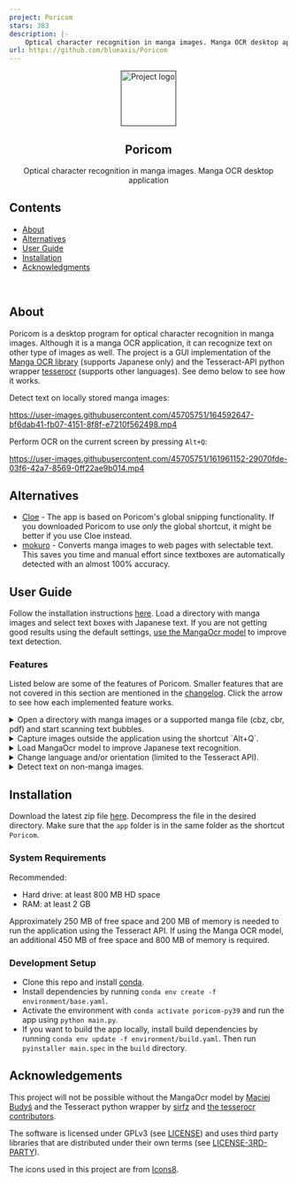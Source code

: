 ```yaml
---
project: Poricom
stars: 383
description: |-
    Optical character recognition in manga images. Manga OCR desktop application
url: https://github.com/blueaxis/Poricom
---
```


<p align="center">
  <a href="" rel="noopener">
    <img width=100px height=100px src="doc/logo_doc.png" alt="Project logo">
  </a>
</p>
<h2 align="center">Poricom</h2>

<p align="center"> Optical character recognition in manga images. Manga OCR desktop application</p>

## Contents
- [About](#about)
- [Alternatives](#alternatives)
- [User Guide](#user_guide)
- [Installation](#installation)
- [Acknowledgments](#acknowledgements)
</br>

## About <a name = "about"></a>
Poricom is a desktop program for optical character recognition in manga images. Although it is a manga OCR application, it can recognize text on other type of images as well. The project is a GUI implementation of the [Manga OCR library](https://pypi.org/project/manga-ocr/0.1.5/) (supports Japanese only) and the Tesseract-API python wrapper [tesserocr](https://github.com/sirfz/tesserocr) (supports other languages). See demo below to see how it works.

Detect text on locally stored manga images:

https://user-images.githubusercontent.com/45705751/164592647-bf6dab41-fb07-4151-8f8f-e7210f562498.mp4

Perform OCR on the current screen by pressing `Alt+Q`:

https://user-images.githubusercontent.com/45705751/161961152-29070fde-03f6-42a7-8569-0ff22ae9b014.mp4

## Alternatives  <a name="alternatives"></a>
 - [Cloe](https://github.com/bluaxees/Cloe) - The app is based on Poricom's global snipping functionality. If you downloaded Poricom to use _only_ the global shortcut, it might be better if you use Cloe instead.
 - [mokuro](https://github.com/kha-white/mokuro) - Converts manga images to web pages with selectable text. This saves you time and manual effort since textboxes are automatically detected with an almost 100% accuracy.


## User Guide  <a name="user_guide"></a>
Follow the installation instructions [here](#installation). Load a directory with manga images and select text boxes with Japanese text. If you are not getting good results using the default settings, [use the MangaOcr model](#load_model) to improve text detection.

### Features

Listed below are some of the features of Poricom. Smaller features that are not covered in this section are mentioned in the [changelog](https://github.com/bluaxees/Poricom/blob/main/CHANGELOG.md). Click the arrow to see how each implemented feature works.

<details>
  <summary>Open a directory with manga images or a supported manga file (cbz, cbr, pdf) and start scanning text bubbles.</summary>

  https://user-images.githubusercontent.com/45705751/153531522-fc592533-bd97-41b7-a1e5-84c80cf2cc40.mp4
  
</details>

<details>
  <summary> Capture images outside the application using the shortcut `Alt+Q`.</summary>

  https://user-images.githubusercontent.com/45705751/161961152-29070fde-03f6-42a7-8569-0ff22ae9b014.mp4
  
</details>

<a name="load_model">
<details> 
  <summary>Load MangaOcr model to improve Japanese text recognition.</a> </summary> 

  https://user-images.githubusercontent.com/45705751/153531613-330cf185-fb0a-4a82-8b52-ee653aeee7d9.mp4
  
</details>
</a>

<details>
  <summary>Change language and/or orientation (limited to the Tesseract API).</summary>

  https://user-images.githubusercontent.com/45705751/153531632-cf39a13b-20d9-4879-9ea3-1a5d6c5aba5f.mp4
  
</details>

<details>
  <summary>Detect text on non-manga images.</summary>

  https://user-images.githubusercontent.com/45705751/153531661-7c93e51c-4871-4b84-b391-6295f8f0889e.mp4
  
</details>


## Installation <a name = "installation"></a>
Download the latest zip file [here](https://github.com/bluaxees/Poricom/releases/latest/). Decompress the file in the desired directory. Make sure that the `app` folder is in the same folder as the shortcut `Poricom`.

### System Requirements

Recommended:
- Hard drive: at least 800 MB HD space
- RAM: at least 2 GB

Approximately 250 MB of free space and 200 MB of memory is needed to run the application using the Tesseract API. If using the Manga OCR model, an additional 450 MB of free space and 800 MB of memory is required.

### Development Setup
 - Clone this repo and install [conda](https://conda.io/projects/conda/en/latest/user-guide/install/index.html).
 - Install dependencies by running `conda env create -f environment/base.yaml`.
 - Activate the environment with `conda activate poricom-py39` and run the app using `python main.py`.
 - If you want to build the app locally, install build dependencies by running `conda env update -f environment/build.yaml`. Then run `pyinstaller main.spec` in the `build` directory.


## Acknowledgements <a name = "acknowledgements"></a>
This project will not be possible without the MangaOcr model by [Maciej Budyś](https://github.com/kha-white) and the Tesseract python wrapper by [sirfz](https://github.com/sirfz) and [the tesserocr contributors](https://github.com/sirfz/tesserocr/graphs/contributors). 

The software is licensed under GPLv3 (see [LICENSE](LICENSE.md)) and uses third party libraries that are distributed under their own terms (see [LICENSE-3RD-PARTY](LICENSE-3RD-PARTY.md)).

The icons used in this project are from [Icons8](https://icons8.com).

